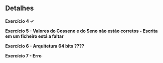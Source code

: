 <h2>Detalhes 
<h4>
Exercício 4 ✓

Exercício 5
    - Valores do Cosseno e do Seno nào estào corretos
    - Escrita em um ficheiro está a faltar

Exercício 6
    - Arquitetura 64 bits ????
    
Exercício 7
    - Erro

</h4>
